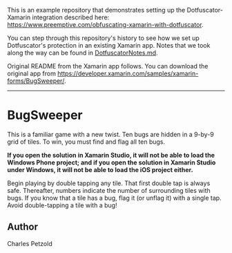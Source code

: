 This is an example repository that demonstrates setting up the Dotfuscator-Xamarin integration
described here: <https://www.preemptive.com/obfuscating-xamarin-with-dotfuscator>.

You can step through this repository's history to see how we set up Dotfuscator's protection
in an existing Xamarin app. Notes that we took along the way can be found in [DotfuscatorNotes.md](DotfuscatorNotes.md).

Original README from the Xamarin app follows.
You can download the original app from <https://developer.xamarin.com/samples/xamarin-forms/BugSweeper/>.

----------------------------------

BugSweeper
======

This is a familiar game with a new twist. Ten bugs are hidden in a 9-by-9 grid of tiles.
To win, you must find and flag all ten bugs.

**If you open the solution in Xamarin Studio, it will not be able to load the Windows Phone project;
and if you open the solution in Xamarin Studio under Windows, it will not be able to load the iOS project either.**

Begin playing by double tapping any tile. That first double tap is always safe.
Thereafter, numbers indicate the number of surrounding tiles with bugs. 
If you know that a tile has a bug, flag it (or unflag it) with a single tap.
Avoid double-tapping a tile with a bug!


Author
------

Charles Petzold
